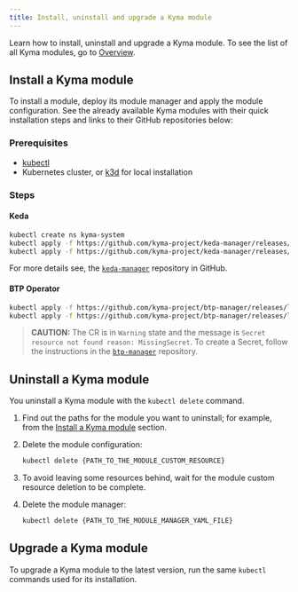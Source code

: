 ```yaml
---
title: Install, uninstall and upgrade a Kyma module
---
```


Learn how to install, uninstall and upgrade a Kyma module. To see the list of all Kyma modules, go to [Overview](/docs/01-overview/README.md).

## Install a Kyma module

To install a module, deploy its module manager and apply the module configuration. See the already available Kyma modules with their quick installation steps and links to their GitHub repositories below:

### Prerequisites

- [kubectl](https://kubernetes.io/docs/tasks/tools/install-kubectl/)
- Kubernetes cluster, or [k3d](https://k3d.io) for local installation

### Steps

#### Keda

```bash
kubectl create ns kyma-system
kubectl apply -f https://github.com/kyma-project/keda-manager/releases/latest/download/keda-manager.yaml
kubectl apply -f https://github.com/kyma-project/keda-manager/releases/latest/download/keda-default-cr.yaml -n kyma-system
```

For more details see, the [`keda-manager`](https://github.com/kyma-project/keda-manager) repository in GitHub.

#### BTP Operator

```bash
kubectl apply -f https://github.com/kyma-project/btp-manager/releases/latest/download/btp-manager.yaml
kubectl apply -f https://github.com/kyma-project/btp-manager/releases/latest/download/btp-operator-default-cr.yaml
```

> **CAUTION:** The CR is in `Warning` state and the message is `Secret resource not found reason: MissingSecret`. To create a Secret, follow the instructions in the [`btp-manager`](https://github.com/kyma-project/btp-manager) repository.

## Uninstall a Kyma module

You uninstall a Kyma module with the `kubectl delete` command.

1. Find out the paths for the module you want to uninstall; for example, from the [Install a Kyma module](#install-a-kyma-module) section.

2. Delete the module configuration:

   ```bash
   kubectl delete {PATH_TO_THE_MODULE_CUSTOM_RESOURCE}
   ```

3. To avoid leaving some resources behind, wait for the module custom resource deletion to be complete.

4. Delete the module manager:

   ```bash
   kubectl delete {PATH_TO_THE_MODULE_MANAGER_YAML_FILE}
   ```

## Upgrade a Kyma module

To upgrade a Kyma module to the latest version, run the same `kubectl` commands used for its installation.
